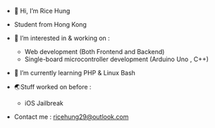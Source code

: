 - 👋 Hi, I’m Rice Hung
- Student from Hong Kong

- 👀 I’m interested in & working on  :
  - Web development (Both Frontend and Backend)
  - Single-board microcontroller development (Arduino Uno , C++) 

- 🌱 I’m currently learning PHP & Linux Bash 

- 🌏Stuff worked on before :
    - iOS Jailbreak

- Contact me : ricehung29@outlook.com 

<!---
ricehung29/ricehung29 is a ✨ special ✨ repository because its `README.md` (this file) appears on your GitHub profile.
You can click the Preview link to take a look at your changes.
--->
